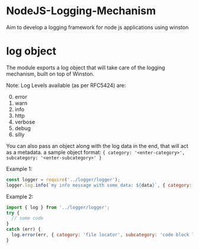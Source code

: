 # NodeJS-Logging-Mechanism
Aim to develop a logging framework for node js applications using winston

# log object

The module exports a log object that will take care of the logging mechanism, built on top of Winston.

Note: Log Levels available (as per RFC5424) are:

0. error
1. warn
2. info
3. http
4. verbose
5. debug
6. silly

You can also pass an object along with the log data in the end, that will act as a metadata.
a sample object format: `{ category: '<enter-category>', subcategory: '<enter-subcategory>' }`

Example 1:
```javascript
const logger = require('../logger/logger');
logger.log.info(`my info message with some data: ${data}`, { category: 'file locator', subcategory: 'code block locator' });
```

Example 2:
```javascript
import { log } from '../logger/logger';
try {
  // some code
}
catch (err) {
  log.error(err, { category: 'file locator', subcategory: 'code block locator' });
}
```
